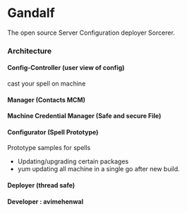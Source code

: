# Gandalf
The open source Server Configuration deployer Sorcerer.

### Architecture

#### Config-Controller (user view of config)
cast your spell on machine

#### Manager (Contacts MCM)

#### Machine Credential Manager (Safe and secure File)

#### Configurator (Spell Prototype)
Prototype samples for spells

- Updating/upgrading certain packages
- yum updating all machine in a single go after new build.

#### Deployer (thread safe)


#### Developer : __avimehenwal__
